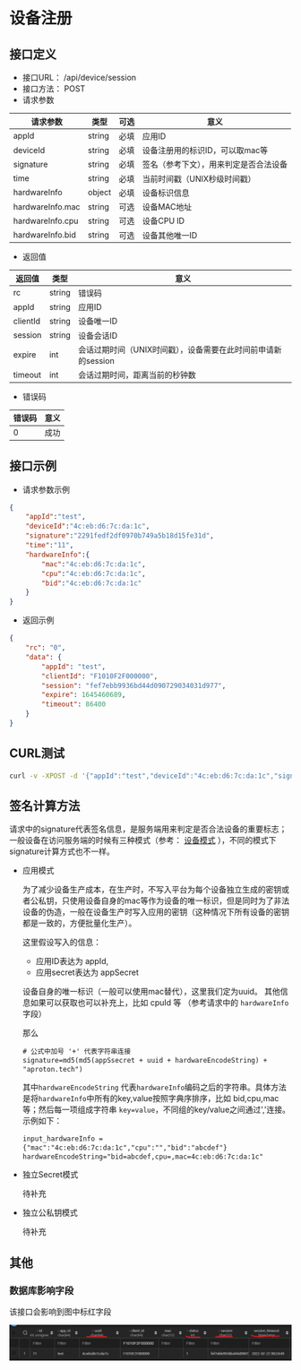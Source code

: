# 设备注册

## 接口定义

+ 接口URL： /api/device/session
+ 接口方法： POST
+ 请求参数

| 请求参数 | 类型 | 可选 | 意义 |
| - | - | - | - |
| appId | string | 必填 |  应用ID |
| deviceId | string | 必填 |  设备注册用的标识ID，可以取mac等 |
| signature | string | 必填 |  签名（参考下文），用来判定是否合法设备 |
| time | string | 必填 |  当前时间戳（UNIX秒级时间戳） |
| hardwareInfo | object | 必填 |  设备标识信息 |
| hardwareInfo.mac | string | 可选 |  设备MAC地址 |
| hardwareInfo.cpu | string | 可选 |  设备CPU ID |
| hardwareInfo.bid | string | 可选 |  设备其他唯一ID |

+ 返回值

| 返回值 | 类型 | 意义 |
| - | - | - |
| rc | string | 错误码 |
| appId | string | 应用ID |
| clientId | string | 设备唯一ID |
| session | string | 设备会话ID |
| expire | int | 会话过期时间（UNIX时间戳），设备需要在此时间前申请新的session |
| timeout | int | 会话过期时间，距离当前的秒钟数 |



+ 错误码

| 错误码 | 意义 |
| - | - |
| 0 | 成功 |


## 接口示例

+ 请求参数示例
``` json
{
    "appId":"test",
    "deviceId":"4c:eb:d6:7c:da:1c",
    "signature":"2291fedf2df0970b749a5b18d15fe31d",
    "time":"11",
    "hardwareInfo":{
        "mac":"4c:eb:d6:7c:da:1c",
        "cpu":"4c:eb:d6:7c:da:1c",
        "bid":"4c:eb:d6:7c:da:1c"
    }
}
```

+ 返回示例
``` json
{
    "rc": "0",
    "data": {
        "appId": "test",
        "clientId": "F1010F2F000000",
        "session": "fef7ebb9936bd44d090729034031d977",
        "expire": 1645460689,
        "timeout": 86400
    }
}
```

## CURL测试
``` bash
curl -v -XPOST -d '{"appId":"test","deviceId":"4c:eb:d6:7c:da:1c","signature":"2291fedf2df0970b749a5b18d15fe31d","time":"11","hardwareInfo":{"mac":"4c:eb:d6:7c:da:1c","cpu":"4c:eb:d6:7c:da:1c","bid":"4c:eb:d6:7c:da:1c"}}' http://api.aproton.tech/api/device/session
```

## 签名计算方法
请求中的signature代表签名信息，是服务端用来判定是否合法设备的重要标志；一般设备在访问服务端的时候有三种模式（参考： [设备模式](../manual/apply-device.md) ），不同的模式下signature计算方式也不一样。

+ 应用模式

    为了减少设备生产成本，在生产时，不写入平台为每个设备独立生成的密钥或者公私钥，只使用设备自身的mac等作为设备的唯一标识，但是同时为了非法设备的伪造，一般在设备生产时写入应用的密钥（这种情况下所有设备的密钥都是一致的，方便批量化生产）。

    这里假设写入的信息： 

    - 应用ID表达为 appId,
    - 应用secret表达为 appSecret
    
    设备自身的唯一标识（一般可以使用mac替代），这里我们定为uuid。 其他信息如果可以获取也可以补充上，比如 cpuId 等 （参考请求中的 `hardwareInfo` 字段）

    那么
    ```
    # 公式中加号 '+' 代表字符串连接
    signature=md5(md5(appSsecret + uuid + hardwareEncodeString) + "aproton.tech")
    ```
    
    其中`hardwareEncodeString` 代表`hardwareInfo`编码之后的字符串。具体方法是将`hardwareInfo`中所有的key,value按照字典序排序，比如 bid,cpu,mac 等；然后每一项组成字符串 `key=value`，不同组的key/value之间通过','连接。示例如下：
    ```
    input_hardwareInfo = {"mac":"4c:eb:d6:7c:da:1c","cpu":"","bid":"abcdef"}
    hardwareEncodeString="bid=abcdef,cpu=,mac=4c:eb:d6:7c:da:1c"
    ```


+ 独立Secret模式

    待补充

+ 独立公私钥模式

    待补充

## 其他
### 数据库影响字段

该接口会影响到图中标红字段

![示例图](../images/device-session.png)